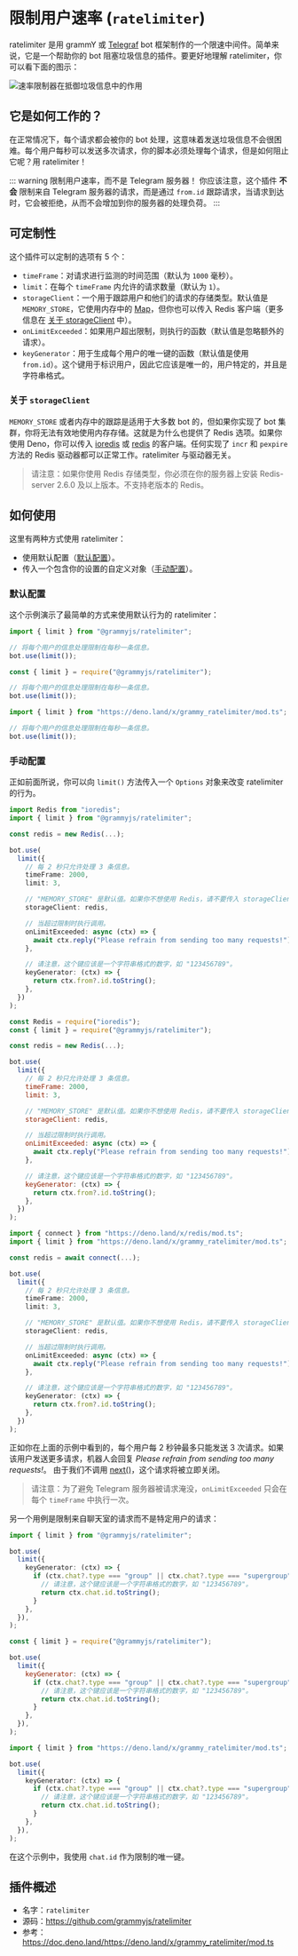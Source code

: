 # 限制用户速率 (`ratelimiter`)

<Tag type="official-zh"/>

ratelimiter 是用 grammY 或 [Telegraf](https://github.com/telegraf/telegraf) bot 框架制作的一个限速中间件。简单来说，它是一个帮助你的 bot 阻塞垃圾信息的插件。要更好地理解 ratelimiter，你可以看下面的图示：

![速率限制器在抵御垃圾信息中的作用](/ratelimiter-role.png)

## 它是如何工作的？

在正常情况下，每个请求都会被你的 bot 处理，这意味着发送垃圾信息不会很困难。每个用户每秒可以发送多次请求，你的脚本必须处理每个请求，但是如何阻止它呢？用 ratelimiter！

::: warning 限制用户速率，而不是 Telegram 服务器！
你应该注意，这个插件 **不会** 限制来自 Telegram 服务器的请求，而是通过 `from.id` 跟踪请求，当请求到达时，它会被拒绝，从而不会增加到你的服务器的处理负荷。
:::

## 可定制性

这个插件可以定制的选项有 5 个：

- `timeFrame`：对请求进行监测的时间范围（默认为 `1000` 毫秒）。
- `limit`：在每个 `timeFrame` 内允许的请求数量（默认为 `1`）。
- `storageClient`：一个用于跟踪用户和他们的请求的存储类型。默认值是 `MEMORY_STORE`，它使用内存中的 [Map](https://developer.mozilla.org/en-US/docs/Web/JavaScript/Reference/Global_Objects/Map)，但你也可以传入 Redis 客户端（更多信息在 [关于 storageClient](#关于-storageclient) 中）。
- `onLimitExceeded`：如果用户超出限制，则执行的函数（默认值是忽略额外的请求）。
- `keyGenerator`：用于生成每个用户的唯一键的函数（默认值是使用 `from.id`）。这个键用于标识用户，因此它应该是唯一的，用户特定的，并且是字符串格式。

### 关于 `storageClient`

`MEMORY_STORE` 或者内存中的跟踪是适用于大多数 bot 的，但如果你实现了 bot 集群，你将无法有效地使用内存存储。这就是为什么也提供了 Redis 选项。如果你使用 Deno，你可以传入 [ioredis](https://github.com/luin/ioredis) 或 [redis](https://deno.land/x/redis) 的客户端。任何实现了 `incr` 和 `pexpire` 方法的 Redis 驱动器都可以正常工作。ratelimiter 与驱动器无关。

> 请注意：如果你使用 Redis 存储类型，你必须在你的服务器上安装 Redis-server 2.6.0 及以上版本。不支持老版本的 Redis。

## 如何使用

这里有两种方式使用 ratelimiter：

- 使用默认配置（[默认配置](#默认配置)）。
- 传入一个包含你的设置的自定义对象（[手动配置](#手动配置)）。

### 默认配置

这个示例演示了最简单的方式来使用默认行为的 ratelimiter：

<CodeGroup>
  <CodeGroupItem title="TypeScript" active>

```ts
import { limit } from "@grammyjs/ratelimiter";

// 将每个用户的信息处理限制在每秒一条信息。
bot.use(limit());
```

</CodeGroupItem>
  <CodeGroupItem title="JavaScript">

```js
const { limit } = require("@grammyjs/ratelimiter");

// 将每个用户的信息处理限制在每秒一条信息。
bot.use(limit());
```

</CodeGroupItem>
  <CodeGroupItem title="Deno">

```ts
import { limit } from "https://deno.land/x/grammy_ratelimiter/mod.ts";

// 将每个用户的信息处理限制在每秒一条信息。
bot.use(limit());
```

</CodeGroupItem>
</CodeGroup>

### 手动配置

正如前面所说，你可以向 `limit()` 方法传入一个 `Options` 对象来改变 ratelimiter 的行为。

<CodeGroup>
  <CodeGroupItem title="TypeScript" active>

```ts
import Redis from "ioredis";
import { limit } from "@grammyjs/ratelimiter";

const redis = new Redis(...);

bot.use(
  limit({
    // 每 2 秒只允许处理 3 条信息。
    timeFrame: 2000,
    limit: 3,

    // "MEMORY_STORE" 是默认值。如果你不想使用 Redis，请不要传入 storageClient。
    storageClient: redis,

    // 当超过限制时执行调用。
    onLimitExceeded: async (ctx) => {
      await ctx.reply("Please refrain from sending too many requests!");
    },

    // 请注意，这个键应该是一个字符串格式的数字，如 "123456789"。
    keyGenerator: (ctx) => {
      return ctx.from?.id.toString();
    },
  })
);
```

</CodeGroupItem>
  <CodeGroupItem title="JavaScript">

```js
const Redis = require("ioredis");
const { limit } = require("@grammyjs/ratelimiter");

const redis = new Redis(...);

bot.use(
  limit({
    // 每 2 秒只允许处理 3 条信息。
    timeFrame: 2000,
    limit: 3,

    // "MEMORY_STORE" 是默认值。如果你不想使用 Redis，请不要传入 storageClient。
    storageClient: redis,

    // 当超过限制时执行调用。
    onLimitExceeded: async (ctx) => {
      await ctx.reply("Please refrain from sending too many requests!");
    },

    // 请注意，这个键应该是一个字符串格式的数字，如 "123456789"。
    keyGenerator: (ctx) => {
      return ctx.from?.id.toString();
    },
  })
);
```

</CodeGroupItem>
  <CodeGroupItem title="Deno">

```ts
import { connect } from "https://deno.land/x/redis/mod.ts";
import { limit } from "https://deno.land/x/grammy_ratelimiter/mod.ts";

const redis = await connect(...);

bot.use(
  limit({
    // 每 2 秒只允许处理 3 条信息。
    timeFrame: 2000,
    limit: 3,

    // "MEMORY_STORE" 是默认值。如果你不想使用 Redis，请不要传入 storageClient。
    storageClient: redis,

    // 当超过限制时执行调用。
    onLimitExceeded: async (ctx) => {
      await ctx.reply("Please refrain from sending too many requests!");
    },

    // 请注意，这个键应该是一个字符串格式的数字，如 "123456789"。
    keyGenerator: (ctx) => {
      return ctx.from?.id.toString();
    },
  })
);
```

</CodeGroupItem>
</CodeGroup>

正如你在上面的示例中看到的，每个用户每 2 秒钟最多只能发送 3 次请求。如果该用户发送更多请求，机器人会回复 _Please refrain from sending too many requests!_。
由于我们不调用 [next()](../guide/middleware.html#中间件栈)，这个请求将被立即关闭。

> 请注意：为了避免 Telegram 服务器被请求淹没，`onLimitExceeded` 只会在每个 `timeFrame` 中执行一次。

另一个用例是限制来自聊天室的请求而不是特定用户的请求：

<CodeGroup>
  <CodeGroupItem title="TypeScript" active>

```ts
import { limit } from "@grammyjs/ratelimiter";

bot.use(
  limit({
    keyGenerator: (ctx) => {
      if (ctx.chat?.type === "group" || ctx.chat?.type === "supergroup") {
        // 请注意，这个键应该是一个字符串格式的数字，如 "123456789"。
        return ctx.chat.id.toString();
      }
    },
  }),
);
```

</CodeGroupItem>
  <CodeGroupItem title="JavaScript">

```js
const { limit } = require("@grammyjs/ratelimiter");

bot.use(
  limit({
    keyGenerator: (ctx) => {
      if (ctx.chat?.type === "group" || ctx.chat?.type === "supergroup") {
        // 请注意，这个键应该是一个字符串格式的数字，如 "123456789"。
        return ctx.chat.id.toString();
      }
    },
  }),
);
```

</CodeGroupItem>
  <CodeGroupItem title="Deno">

```ts
import { limit } from "https://deno.land/x/grammy_ratelimiter/mod.ts";

bot.use(
  limit({
    keyGenerator: (ctx) => {
      if (ctx.chat?.type === "group" || ctx.chat?.type === "supergroup") {
        // 请注意，这个键应该是一个字符串格式的数字，如 "123456789"。
        return ctx.chat.id.toString();
      }
    },
  }),
);
```

</CodeGroupItem>
</CodeGroup>

在这个示例中，我使用 `chat.id` 作为限制的唯一键。

## 插件概述

- 名字：`ratelimiter`
- 源码：<https://github.com/grammyjs/ratelimiter>
- 参考：<https://doc.deno.land/https://deno.land/x/grammy_ratelimiter/mod.ts>
